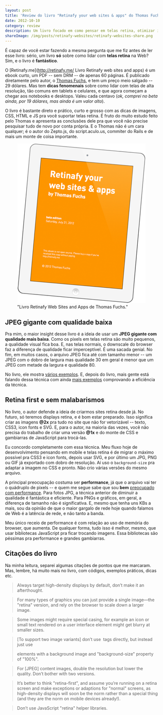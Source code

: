 ```yaml
---
layout: post
title: 'Review do livro "Retinafy your web sites & apps" do Thomas Fuchs'
date: 2012-10-10
category: review
description: Um livro focado em como pensar em telas retina, otimizar imagens e CSS. Leia o meu review.
shareImage: /img/posts/retinafy-websites/retinafy-websites-share.png
---
```


É capaz de você estar fazendo a mesma pergunta que me fiz antes de ler esse livro: sério, um livro **só** sobre como lidar com **telas retina** na Web? Sim, e o livro é **fantástico**.

O [Retinafy.me](http://retinafy.me/ Livro Retinafy web sites and apps) é um ebook curto, um PDF -- sem DRM -- de apenas 60 páginas. É publicado diretamente pelo autor, o [Thomas Fuchs](http://mir.aculo.us/), e tem um preço meio salgado -- 29 dólares. Mas tem **dicas fenomenais** sobre como lidar com telas de alta resolução, tão comuns em tablets e celulares, e que agora começam a chegar aos notebooks e desktops. Valeu cada centavo (*ok, comprei no beta ainda, por 19 dólares, mas ainda é um valor alto*).

O livro é bastante direto e prático, curto e grosso com as dicas de imagens, CSS, HTML e JS pra você suportar telas retina. É fruto do muito estudo feito pelo Thomas e apresenta as conclusões dele pra que você não precise pesquisar tudo de novo por conta própria. E o Thomas não é um cara qualquer; é o autor do Zepto.js, do script.aculo.us, commiter do Rails e de mais um monte de coisa importante.

<figure>
	<img src="/img/posts/retinafy-websites/retinafy-websites-cover.png">
	<figcaption>"Livro Retinafy Web Sites and Apps de Thomas Fuchs."</figcaption>
</figure>

## JPEG gigante com qualidade baixa

Pra mim, o maior insight desse livro é a ideia de usar um **JPEG gigante com qualidade mais baixa**. Como os pixels em telas retina são muito pequenos, a qualidade visual fica boa. E, nas telas normais, o downscale do browser faz a diferença de qualidade ficar imperceptível. É uma sacada genial. No fim, em muitos casos, o arquivo JPEG fica até com tamanho menor -- um JPEG com o dobro de largura mas qualidade 30 em geral é menor que um JPEG com metade da largura e qualidade 80.

No livro, ele mostra [vários exemplos](http://retinafy.me/jpgs/). E, depois do livro, mais gente está falando dessa técnica com ainda [mais exemplos](http://blog.netvlies.nl/design-interactie/retina-revolution/) comprovando a eficiência da técnica.

## Retina first e sem malabarismos

No livro, o autor defende a ideia de criarmos sites retina desde já. No futuro, só teremos displays retina, e é bom estar preparado. Isso significa criar as imagens **@2x** pra tudo no site que não for vetorizável -- texto, CSS3, icon fonts e SVG. E, para o autor, na maioria das vezes, você não precisa do trabalho de criar uma versão **@1x** e do monte de CSS e gambiarras de JavaScript para trocá-las.

Eu concordo completamente com essa técnica. Meu fluxo hoje de desenvolvimento pensando em mobile e telas retina é de migrar o máximo possível pra CSS3 e icon fonts, depois usar SVG, e por último um JPG, PNG ou GIF já exportado com dobro de resolução. Aí uso o `background-size` pra adaptar a imagem no CSS e pronto. Não crio várias versões do mesmo arquivo.

A principal preocupação costuma ser **performance**, já que o arquivo vai ter o quádruplo de pixels -- e quem me segue sabe que sou **bem** [preocupado com performance](/tweetables-performance-web-otimizacoes/). Para fotos JPG, a técnica anterior de diminuir a qualidade é fantástica e eficiente. Para PNGs e gráficos, em geral, a diferença de tamanho não é significativa. E, mesmo que tenha uns KBs a mais, sou da opinião de que o maior gargalo de rede hoje quando falamos de Web é a latência de rede, e não tanto a banda. 

Meu único receio de performance é com relação ao uso de memória do browser, que aumenta. De qualquer forma, tudo isso é melhor, mesmo, que usar bibliotecas JavaScript pra ficar trocando imagens. Essa bibliotecas são péssimas pra performance e grandes gambiarras.

## Citações do livro

Na minha leitura, separei algumas citações de pontos que me marcaram. Mas, lembre, há muito mais no livro, com códigos, exemplos práticos, dicas etc.

> Always target high-density displays by default, don’t make it an afterthought.

<!---->
> For many types of graphics you can just provide a single image—the "retina" version, and rely on the browser to scale down a larger image.

<!---->
> Some images might require special casing, for example an icon or small text rendered on a user interface element might get blurry at smaller sizes.

<!---->
> [To support two image variants] don’t use <img> tags directly, but instead just use <div> elements with a background image and "background-size" property of "100%".

<!---->
> For [JPEG] content images, double the resolution but lower the quality. Don’t bother with two versions.

<!---->
> It’s better to think "retina-first", and assume you’re running on a retina screen and make exceptions or adaptions for "normal" screens, as high-density displays will soon be the norm rather than a special thing (and they are the norm on mobile devices already!).

<!---->
> Don’t use JavaScript "retina" helper libraries.

